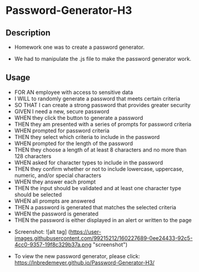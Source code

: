 # Password-Generator-H3
## Description

- Homework one was to create a password generator.

- We had to manipulate the .js file to make the password generator work.

## Usage

* FOR AN employee with access to sensitive data
* I WILL to randomly generate a password that meets certain criteria
* SO THAT I can create a strong password that provides greater security
* GIVEN I need a new, secure password
* WHEN they click the button to generate a password
* THEN they am presented with a series of prompts for password criteria
* WHEN prompted for password criteria
* THEN they select which criteria to include in the password
* WHEN prompted for the length of the password
* THEN they choose a length of at least 8 characters and no more than 128 characters
* WHEN asked for character types to include in the password
* THEN they confirm whether or not to include lowercase, uppercase, numeric, and/or special characters
* WHEN they answer each prompt
* THEN the input should be validated and at least one character type should be selected
* WHEN all prompts are answered
* THEN a password is generated that matches the selected criteria
* WHEN the password is generated
* THEN the password is either displayed in an alert or written to the page

- Screenshot:
![alt tag] (https://user-images.githubusercontent.com/99215212/160227689-0ee24433-92c5-4cc0-9357-19f8c329b37a.png "screenshot")

- To view the new password generator, please click: https://lnbredemeyer.github.io/Password-Generator-H3/
```
